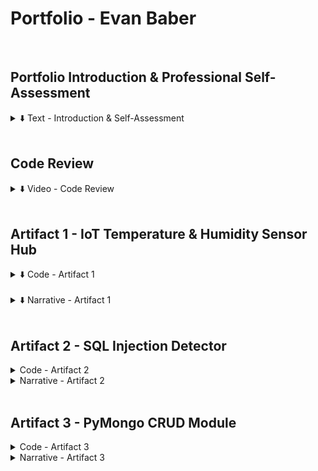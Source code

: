 # Portfolio - Evan Baber

<br/>

## Portfolio Introduction & Professional Self-Assessment

<details>
	<summary> ⬇️ Text - Introduction & Self-Assessment </summary>

<br/>	
	
#####	When I began studying computer science at SNHU, I was the consummate image of an unsure beginner programmer.  Having spent nearly a decade working in another field, I had approached programming out of curiosity, found it interesting, and attempted to self-teach for a year or so.  I consider my time spent studying on my own to be valuable, although I was mired with the same uncertainties that are common to all programmers who have not yet started to program.  The consideration over which coding languages to study was a persistent worry.  I knew I should be attempting to build a portfolio of work, but had no idea what those projects should look like and where they should come from.  I was excited about certain areas in the field, but was discouraged that my work thus far all felt like the result of carefully followed tutorials.  
#####	I knew that if I truly wanted to make progress, that a more structured study environment would be the answer.  Thankfully, I found that my coursework in computer science alleviated my previous concerns and helped me concentrate on developing fundamental programming skills without fretting over specifics until before I was prepared to.  Additionally, my classes introduced me to topics that I hadn’t previously considered as part of a well-rounded computer science education as well as areas of interest that I’ve continued to pursue outside of class.
#####	Much of the unexpected value of my coursework has come from the more non-technical parts of the curriculum that I hadn’t previously considered when studying on my own.  My Collaboration and Team Projects class, in particular, gave me a perspective on how large projects can be accomplished by teams of developers that I hadn’t previously experienced when working on my own.  Considering how intricate large development projects can be, I now realize how crucial a working knowledge of version control is to any programmer.  Operating as part of a team when creating software is far more common than the alternative, and I’m much more prepared to work in that environment thanks to that course.
#####	Another standout non-technical course in my curriculum was my Software Development Life-Cycle class.  While I also took classes about the larger role of computer science within industry, this was the class that most closely laid out a workflow that development teams might follow in a real production environment.  After having seen the term “Agile” mentioned so often, I was able to experience how an Agile development team works in practice and had the opportunity to see how developers and their managers maintain open lines of communication with clients throughout a project.  As important as I consider the programming skills I learned in my technical classes, this class was the one that gave me the clearest impression of what software production looks like in person.
#####	While I was fortunate enough to take specific classes in data structures and algorithms, the class that I found gave me the closest understanding of these concepts was my Operating Systems course.  Much like I had been engrossed by learning how computers function at a hardware level by my early IT classes, I found the way an operating system functions to be truly eye opening.  It’s extremely helpful to have a base-level understanding of how data is stored, retrieved, and manipulated outside of the user’s view.  Understanding the sheer variety of methods a system can use to search for a piece of data gives me a great deal of respect for the process of making that decision, and the desire to learn even more about algorithms.
#####	In terms of pure programming coursework, I found my classes in Client/Server Development and Emerging Systems & Technologies to be the most edifying.  In the latter, I was able to build applications using a Raspberry Pi and a connected sensor hub to create tangible projects that interacted in real-time with the outside world.  Creating these projects gave me a new perspective and enthusiasm for building Internet of Things devices and how they might be employed.  In the former class, I had the opportunity to build custom methods to navigate a massive database, and learned how to translate the queries I wrote into useful visualizations.  With data fluency more important than ever, I was excited for each opportunity to practice data manipulation in my courses.
#####	Finally, and in what I consider to be a real gift on the part of the CS curriculum, I discovered a real interest in information security as part of my Secure Coding, Reverse Engineering, and Quality Assurance courses.  I found that combing code for vulnerabilities, learning how attacks were carried out, and writing tests to foil them was deeply engaging in ways I didn’t expect.  After my Secure Coding class, I even installed a security-based Linux distribution onto my old Raspberry Pi and turned it into a mini testing lab that I use in my free time.  This exemplifies my favorite part of my structured coursework at SNHU.  It helped me both develop foundational skills to solve programming problems and introduced me to areas of interest that I still pursue on my own.
	
<br/> -  -  -  -  -  -  -  -  -  -  -  -  -  -  -  -  -  -  -  -  -  -  -  -  -  -  -  -  -  -  -  -  -  -  -  -  -  -  -  -  -  -  -  -  -  -  -  -  -  -  -  -  -  -  -  -
	
#####	When choosing the artifacts for my portfolio, I decided that instead of exhibiting the most complex applications I had worked on, that I would rather present three pieces of code that showcased personal interests that I’ve developed during my time in the computer science program.  I knew from first creating them that I found their subject matter engaging, and that my enthusiasm for them would come through in their narratives.  While neither the longest nor the most algorithmically complex projects I’ve worked on during my coursework, I can say without a doubt that these programs represent my strengths as a programmer and areas I would be interested in developing a deeper understanding of.
#####	My first artifact is an Internet of Things temperature and humidity sensor built with a Raspberry Pi.  I had been excited to develop for the Pi long before I bought one, but finally getting to do so for my Emerging Systems and Technologies class validated my expectations.  I hadn’t personally considered IoT an area of interest prior to developing this project, but building and enhancing the sensor hub was eye-opening.   The nearly infinite variety of ways the sensors and outputs could interact to change the user experience helped me realize the possible implications well-considered IoT products might have.  I’m still proud of this project and my enhancements to it and hope I’m able to develop similar small form-factor applications in the future.
#####	My second artifact is a small SQL injection detector that parses input strings. As I mentioned in the portfolio’s introduction, information security came out of left field as an interest to me.  I knew I wanted to learn more about quality assurance and testing, but when detecting security vulnerabilities came up as part of automated testing, I felt as if I understood the appeal of cyber security.  Although my SQL injection parser is far from complex, it marks the first time I built a small module capable of being tacked on to a program to foil a potential attack.  I’ve since used it in several assignments to validate input, and realize the value of creating a toolkit of modules such as this to either use or reference when creating new programs.  Security is an increasingly crucial facet of any application, public-facing or not, and I’m very eager to see how I can explore the topic in the future.
#####	My third and final artifact is a CRUD module I wrote to interface with MongoDB databases with Python.  Architecturally, the program is simply a list of functions allowing the user to create, read, update, and delete database objects (plus some additional functionality added during enhancements).  Although simple in build, I treasure the experience of having had to build this module because it showcases solving a common problem with ingenuity.  Barely any business operates today without the need for database manipulation, but the ability to do so simply with built-in tools is often taken for granted.  With this artifact, I could create a data analysis environment from scratch where none existed before.  Although structurally simple, I like the convergence of data analysis and problem solving this artifact represents and opted to use it to round out the final spot in my portfolio.
	
</details>
<br/>

## Code Review

<details>
	<summary> ⬇️ Video - Code Review </summary>
	
<br/>
	
[![Code Review - Baber](https://img.youtube.com/vi/kq2h2wBWpD4/0.jpg)](https://www.youtube.com/watch?v=kq2h2wBWpD4)

</details>
<br/>

## Artifact 1 - IoT Temperature & Humidity Sensor Hub
	
<details>
	<summary> ⬇️ Code - Artifact 1 </summary>
	
<br/>
	
``` python
######################################################################################
#   This program conducts temperature & humidity readings w/                        ##
#       the GrovePi's DHT sensor at a set interval (30 sec default)                 ##
#                                                                                   ##
#   A light sensor detects if ambient light is sufficient &                         ##
#       puts the device into sleep mode if not                                      ##
#                                                                                   ##
#   After readings are taken, the values are pushed to a .json document             ##
#       which is viewable via an associated html dashboard                          ##
#                                                                                   ##
#   *** Alter sleep value to change frequency of readings ***                       ##
#   *** Alter threshold value to change sensitivity of sleep mode trigger ***       ##
######################################################################################

import json
import grovepi
from grove_rgb_lcd import *
from time import sleep
from math import isnan

# Establish port numbers for each input & output
light_sensor = 0        # A0

# Establish port numbers for temp & humidity sensor
dht_sensor_port = 7     # D7
dht_sensor_type = 0     

# Establish port for red led (power light)
led_red = 3             # D3

# Set LCD color
setRGB(0,100,100)

# Establish a threshold value for light sensor
threshold = 30.00

# Allocates sensors to input & output functions (LCD established separately)
grovepi.pinMode(light_sensor,"INPUT")
grovepi.pinMode(led_red,"OUTPUT")

# Empty array to hold temp & humidity values - dumped to json later
dht_readings = []

# initial sleep to prevent crashes
sleep(1.0)

# While light threshold is met: take DHT readings
while True:
    try:
        # power LED stays lit unless an error occurs or the program is manually interrupted
        grovepi.digitalWrite(led_red,1)
        
        # Get light sensor value
        sensor_value = grovepi.analogRead(light_sensor)
        
        if sensor_value <= 0:
            resistance = 0
            
        else:
            # Calculate resistance of light sensor
            resistance = (float)(1023 - sensor_value) * 10 / sensor_value

        # if bright enough (low resistance), begin taking temp & humidity readings
        if resistance < threshold:
            
                print("working...") # confirms program is running for debugging
                
                # get the temperature and Humidity from the DHT sensor
                [temp,hum] = grovepi.dht(dht_sensor_port,dht_sensor_type)
                
                # takes celsius reading and converts it into Farenheit
                far_temp = round((temp * 1.8 + 32), 2)
                
                # print to terminal if available for debugging purposes
                print("temp =", far_temp, "F\thumidity =", hum,"%")

                # check if we have nans
                # if so, then raise a type error exception
                if isnan(temp) is True or isnan(hum) is True:
                    raise TypeError('nan error')

                # leaves json dashboard functionality in place so users can check readings remotely
                t = (far_temp)
                h = (hum)
                new_entry = [t,h]
                
                # Print temp & humidity readout to LCD screen
                # No blank screen between readings ---> only numbers change
                setText_norefresh("Temp:" + t + "F\n" + "Humidity :" + h + "%")
                
                # stored temp and humidity readings as nested lists for readability
                dht_readings.append(new_entry)

                # Outputs the contents of 'dht_readings' list to 'OutputFile.json' when program is interrupted
                with open('data.json', 'w') as outfile:
                    json.dump(dht_readings, outfile, indent=1)
                
                # Closes json file once readings are dumped each loop
                # Ensures file is closed even in the event of an interruption
                outfile.close()
                    
                # sleep set at 30 seconds between attempted readings
                sleep(30.00)

    
        else:
            # Switch off LEDs if too dark to take DHT readings
            print("Device currently in sleep mode")
            grovepi.digitalWrite(led_red,0)
                    
            sleep(1.0)

    except IOError:
        SetText("Error")
        sleep(5.0)
        SetText("")
        grovepi.digitalWrite(led_red,0)
    
    except keyboardInterrupt:
        SetText("Program manually interrupted")
        sleep(5.0)
        SetText("")
        grovepi.digitalWrite(led_red,0) 
```
</details>	

<br/>

<details>
	<summary> ⬇️ Narrative - Artifact 1 </summary>
	
<br/>	

#####  The artifact I’ve chosen to submit for milestone two is a temperature and humidity reading application that I originally created in CS-350 in late 2020.  It is designed to be run from a RaspberryPi and formerly used a series of LEDs and an html dashboard to output its results.  Using a light sensor and a temperature and humidity reader plugged into a GrovePi HAT device on the Pi, the application only takes readings when the ambient light is above a certain threshold limit, and will take readings at timed intervals specified by the user.  I felt the original output system was lacking, so I modified it as part of my enhancements by adding an LCD display that I feel suits the spirit of the project much better.  I think the original design was suited more toward a remote weather station device, while my updates have pushed it closer to the beginnings of a smart thermostat.
#####	This milestone is meant to showcase an artifact that exemplifies software design and engineering. While the nature of the application itself is very simple, I think it constitutes a microcosm of different software development tasks that I could expect to encounter daily as a working programmer.  There are simple examples of time handling, looping, file I/O, peripheral devices, and a slight bit of UI integration in readying the json document for use by an html dashboard.  I’m also glad to be including this project in my ePortfolio because it shows an interest in Internet of Things development, which I learned more about and developed an interest in during the course of building this project originally.  Most programmers won’t really get the opportunity to concentrate on IoT devices, but I think the inclusion of a project in a developing field, and one that I can demonstrate interest in is more likely to stand out.
#####	I consider this artifact a success in demonstrating course outcomes.  In particular, the outcome “Demonstrate an ability to use well-founded and innovative techniques, skills, and tools in computing practices…”  While the tools used in achieving this application’s goals aren’t complex, I consider the program’s brevity to be one of its merits, and the fact that it runs on a satellite device with the ability to broadcast data to a dashboard to be a somewhat unique use case.  I foresee each subsequent artifact as exemplifying a different course outcome, with algorithmic principles addressed in one, and security addressed in the next.  For now, I’d like my ePortfolio to give the impression of a well-rounded programmer rather than one seeking to specialize.
#####	Luckily, this milestone’s artifact was the same one that I just conducted my code review on last week.  Given that, all of my planned enhancements had already been documented in detail and were still fresh in my mind.  While some of my planned enhancements were more in the vein of maintaining coding standards, the ones I enjoyed implementing the most were those where I was choosing to alter the focus of the application or shore up its security.  While standards are valuable and in place for a reason, I found shifting the way the program worked to still meet its base requirements in a more creative way was much more fulfilling.  I think developing for a satellite system like the Pi puts me in a more creative mindset than a normal desktop development might.  Likewise, working with peripheral devices can present its own benefits and challenges.  While setting up the LCD output was easier than expected due to the simplicity of the included GrovePi functions, working out the times the program needed to briefly wait before taking readings was as much of a guessing game as ever.

</details>
<br/>

## Artifact 2 - SQL Injection Detector

<details>
	<summary> Code - Artifact 2 </summary>
	
<br/>	

``` c++
/*  This program creates a simple database and runs several attempts at SQL injection attacks against it
*   A database is initialized with four user accounts & passwords
*   A text-filter is used to detect potential injection attacks & could easily be used in a live environment as well
* 
*   For this method to be fully effective, the hypothetical user account creation tool would need - 
*       to implement rules forbidding spaces & uncommon characters (most do this anyway) to prevent false positives
* 
*   Failed injection attempts will return an error message
*   Successful injection attempts will return a readable copy of the database's contents
*/

#include <algorithm>
#include <iostream>
#include <locale>
#include <tuple>
#include <vector>
#include <sqlite3.h>

// Initializing needed variables for database & queries
typedef std::tuple<std::string, std::string, std::string> user_record;
const std::string str_where = " where ";

static int callback(void* possible_vector, int argc, char** argv, char** azColName)
{
    if (possible_vector == NULL)
    {   // no vector passed in, so we just display the results
        for (int i = 0; i < argc; i++)
        {
            std::cout << azColName[i] << " = " << (argv[i] ? argv[i] : "NULL") << std::endl;
        }
        std::cout << std::endl;
    }
    else
    {   // else the vector is passed into database and an entry is created
        std::vector< user_record >* rows =
            static_cast<std::vector< user_record > *>(possible_vector);

        rows->push_back(std::make_tuple(argv[0], argv[1], argv[2]));
    }
    return 0;
}

// Initialized database, defines structure
bool initialize_database(sqlite3* db)
{
    // Creates a simple three-column database to be probed: ID, Name, and Password columns
    char* error_message = NULL;
    std::string sql = "CREATE TABLE USERS(" \
        "ID INT PRIMARY KEY     NOT NULL," \
        "NAME           TEXT    NOT NULL," \
        "PASSWORD       TEXT    NOT NULL);";

    int result = sqlite3_exec(db, sql.c_str(), callback, NULL, &error_message);
    if (result != SQLITE_OK)
    {
        // error handler for failure to create database
        std::cout << "Failed to create USERS table. ERROR = " << error_message << std::endl;
        sqlite3_free(error_message);
        return false;
    }
    std::cout << "USERS table created." << std::endl;

    // Inserts four dummy accounts into the database
    sql = "INSERT INTO USERS (ID, NAME, PASSWORD)" \
        "VALUES (1, 'John', 'Pass1');" \
        "INSERT INTO USERS (ID, NAME, PASSWORD)" \
        "VALUES (2, 'Jane', 'Pass2');" \
        "INSERT INTO USERS (ID, NAME, PASSWORD)" \
        "VALUES (3, 'Jules', 'Pass3');" \
        "INSERT INTO USERS (ID, NAME, PASSWORD)" \
        "VALUES (4, 'Jim', 'Pass4');";

    result = sqlite3_exec(db, sql.c_str(), callback, NULL, &error_message);
    if (result != SQLITE_OK)
    {
        // Error handler for failure to properly insert data
        std::cout << "Data failed to insert to USERS table. ERROR = " << error_message << std::endl;
        sqlite3_free(error_message);
        return false;
    }

    return true;
}

bool run_query(sqlite3* db, const std::string& sql, std::vector< user_record >& records)
{
    
    // Simple search criteria for possible injections
    // All injection attempts will reqire an "or" statement
    // Stringent username & password criteria in a live system will prevent this from producing false positives
    std::string threatStr = " or ";

    // clears any prior results
    records.clear();

    // checks for threat string within a given command, positive yeilds an int
    try {
        // if found, throws an error
        if (sql.find(threatStr) != std::string::npos) {       
            throw 99;                                         
        }
    }
    catch (...) {
        // Will not execute command, thus no results to dump
        std::cout << "Error: Possible SQL injection detected ... Query failed" << std::endl;
        return false;     
    }

    // Exception handler in the event of SQLite error
    char* error_message;
    if (sqlite3_exec(db, sql.c_str(), callback, &records, &error_message) != SQLITE_OK)
    {
        std::cout << "Data failed to be queried from USERS table. ERROR = " << error_message << std::endl;
        sqlite3_free(error_message);
        return false;
    }

    return true;
}

// Chooses a randomly selected SQL injection tactic to append to a normal query attempt
// This method is run five times during Main()
bool run_query_injection(sqlite3* db, const std::string& sql, std::vector< user_record >& records)
{
    std::string injectedSQL(sql);
    std::string localCopy(sql);

    // we work on the local copy because of the const
    std::transform(localCopy.begin(), localCopy.end(), localCopy.begin(), ::tolower);
    if (localCopy.find_last_of(str_where) >= 0)
    { // this sql has a where clause
        if (localCopy.back() == ';')
        { // removes semicolon to allow injection to be appended, semicolon is reappended during attack text
            injectedSQL.pop_back();
        }

        switch (rand() % 4)
        {
        // Four flavors of the same " or " SQL injection attack
        // Weeding out the "or" keyword is essential in stopping injections
        case 1:
            injectedSQL.append(" or 2=2;");
            break;
        case 2:
            injectedSQL.append(" or 'string'='string';");
            break;
        case 3:
            injectedSQL.append(" or 'keyword'='keyword';");
            break;
        case 0:
        default:
            injectedSQL.append(" or 1=1;");
            break;
        }
    }

    return run_query(db, injectedSQL, records);
}


// Prints a copy of the SQL queries and the associated results to the console
void dump_results(const std::string& sql, const std::vector< user_record >& records)
{
    std::cout << std::endl << "SQL: " << sql << " ==> " << records.size() << " records found." << std::endl;

    // If injection is successful, this loop prints out the database's contents in a more readable form
    for (auto record : records)
    {
        std::cout << "User: " << std::get<1>(record) << " [UID=" << std::get<0>(record) << " PWD=" << std::get<2>(record) << "]" << std::endl;
    }
}

// Runs 6 SQL queries: 2 normal and 5 injection attempts
// Injection attempts will produce exceptions if handled well, readable DB resutls if not
void run_queries(sqlite3* db)
{
    char* error_message = NULL;

    std::vector< user_record > records;

    //  Query all
    std::string sql = "SELECT * from USERS";
    if (!run_query(db, sql, records)) return;
    dump_results(sql, records);

    //  Legitimate query
    sql = "SELECT ID, NAME, PASSWORD FROM USERS WHERE NAME='John'";
    if (!run_query(db, sql, records)) return;
    dump_results(sql, records);

    //  Run query with injection 5 times
    for (auto i = 0; i < 5; ++i)
    {
        if (!run_query_injection(db, sql, records)) continue;
        dump_results(sql, records);
    }

}

int main()
{
    // Initialize random seed:
    srand(time(nullptr));

    int return_code = 0;
    std::cout << "SQL Injection Example" << std::endl;

    // The database handler
    sqlite3* db = NULL;
    char* error_message = NULL;

    // Open the database connection
    int result = sqlite3_open(":memory:", &db);

    // Handles SQLite errors
    if (result != SQLITE_OK)
    {
        std::cout << "Failed to connect to the database and terminating. ERROR=" << sqlite3_errmsg(db) << std::endl;
        return -1;
    }

    std::cout << "Connected to the database." << std::endl;

    // Exception handler for bad database creation
    if (!initialize_database(db))
    {
        std::cout << "Database Initialization Failed. Terminating." << std::endl;
        return_code = -1;
    }
    else
    {
        // Runs our Queries, which in turn runs our injection attempts
        run_queries(db);
    }

    // Closes the SQLite connection, if open
    if (db != NULL)
    {
        sqlite3_close(db);
    }

    return return_code;
```
										
</details>	

<details>
	<summary> Narrative - Artifact 2 </summary>
	
<br/>	

#####	The artifact I’ve chosen to submit for milestone three is a SQL injection detector built in C++ that I originally created for CS-405 in early 2021.  While the program itself is mainly concerned with the building of the sample SQLite database, the detection portion shows off a simple text filtration method for testing user input for potential SQL injection attacks.  I began to develop an interest in information security almost from day one in my secure coding class, and really wanted to include an artifact from it in my ePortfolio to cover another area of interest that I discovered in my time at SNHU.  
#####	Admittedly, the more I peruse this program, the simpler it seems to me.  Upon further inspection, the actual security measure portion of my code occupies only a few lines.  However, I still believe it fits the bill of demonstrating the use of data structures and algorithms.  Algorithmically, it is very light, and aside from methods parsing text and slicing a final character form a string (and pre-built methods at that), I can’t say the artifact employs anything approaching a complex sorting algorithm.  The requirements of the program are light, and the tools used to accomplish them are similarly light.  
#####	When it comes to data structures, however, I’ve made use of tuples, vectors, and arrays for different uses throughout the program, especially as they pertain to setting up the architecture of my sample database.  While they may fall slightly short of the handmade linked-lists from my data structures & algorithms class, I wanted this artifact to balance structures I could easily explain with an information security task I was enthusiastic about.  To improve this artifact, I originally sought to strengthen the injection protection, improve a cluttered design, and make the program more understandable through in-line and header documentation
#####	I consider this artifact to demonstrate the following outcomes in particular: “Design and evaluate computing solutions that solve a given problem using algorithmic principles and computer science practices and standards appropriate to its solution, while managing the trade-offs involved in design choices” and “Develop a security mindset that anticipates adversarial exploits in software architecture and designs to expose potential vulnerabilities, mitigate design flaws, and ensure privacy and enhanced security of data and resources”.  I believe the software engineering and design outcome to be represented here as well, although I think my previous artifact demonstrates it more purely than this one does.  
#####	When initially considering how to improve this artifact, I took for granted that I had left some sort of backdoor method open to circumvent the SQL injection protection I built into the program.  During some assignments, I felt as though a single type of attack was being circumvented while leaving the program open to others.  I even wrote my initial enhancement proposal on the understanding that my injection protection was second-rate and could be easily improved.  I was pleasantly surprised to find that a simple solution could truly be effective in this case.  Preventing injection is all about stopping the user from tacking on an equivalence statement such as 1=1 to their commands, and a text filter accomplishes just that.  In a wider hypothetical login environment, users would need to be forbidden from adding spaces to their usernames or passwords, which is already a ubiquitous standard as it is.  Aside from changing a bit of the aesthetic organization of the program, I brought all of the variable names under a simple standard, added more and better in-line comments, and provided a short block of header documentation.
#####	I found this artifact initially more challenging to enhance than the first.  Not due the complexity of the program, but due to its smaller scope.  At its base, this program is a demo showing how text entry fields can be guarded from a specific type of attack.  I consider the final product to be extremely successful in that regard and am pleased not to have tacked any unnecessary functionality that might muddy its purpose.  Like my first artifact did with IoT devices, I was eager to include this one in my ePortfolio to show enthusiasm for part of the CS field that I found an interest in through my coursework.  If I’m successful in my aims, I’ll have a portfolio that contains brief programs with clear purposes that demonstrate a diversity of interests rather than simply the most complex problems I’ve worked on.

</details>
<br/>

## Artifact 3 - PyMongo CRUD Module

<details>
	<summary> Code - Artifact 3 </summary>
	
<br/>	

``` python
######################################################################################
#   This a CRUD module written to interact with MongoDB databases                   ##
#       via Pymongo                                                                 ##
#                                                                                   ##
#      Functions exist for:                                                         ##
#          - Create / Create Multiple                                               ##
#          - Read / Find                                                            ##
#          - Update / Update Multiple                                               ##
#          - Delete / Delete Multiple                                               ##
#                                                                                   ##
#   Instantiating the class (in this case "Store") starts a MongoClient             ##
#       and allows access the the CRUD functions belonging to the class             ##
######################################################################################

from pymongo import MongoClient
from bson.objectid import ObjectId
from bson.json_util import dumps

class Store(object):

	# Class instantiation requires username and password of user capable of altering "MDB" class
	def __init__(self, username, password):
		self.client = MongoClient('mongodb://%s:%s@localhost:28697/?authMechanism=DEFAULT&authSource=MDB' % (username, password))
		self.database = self.client['MDB']


	# Method for Creating entries in a database
	def create(self, data): # data argument should be in dictionary form
		if data is not None:
			insert_receipt = self.database.payroll.insert_one(data)
	
			# Checks for confirmation of insertion & returns True
			if insert_receipt.inserted_id: 
				print("Insert successful")
				return True

			else:
				print("Insert failed")
				return False

		else:
			# Raises exception if data is passed in empty
			raise Exception("Nothing to create. Data parameter is empty")
			return False
            
            
    # Method to insert multiple entries, argument should be provided as an array
    def createMany(self, data):
        if data is not None:
			insert_receipt = self.database.payroll.insertMany(data)
	
			# Checks for confirmation of insertion & returns True
			if insert_receipt.inserted_id: 
				print("Multiple insert successful")
				return True

			else:
				print("Multiple Insert failed")
				return False

		else:
			# Raises exception if data is passed in empty
			raise Exception("Nothing to create. Data parameter is empty")
			return False


	# Method for searching for an entry in a database
	def read(self, query): # Query argument should be in dictionary form
		if query is not None:
			search_receipt = self.database.payroll.find(query,{"_id":False})

			# Print confirmation message & give cursor location of corresponding entry
			return search_receipt

		else:
			# Raise exception for empty 'query' field
			raise Exception("Read Failed. Search query is empty")


	# Method for updating a specified entry in a database
	def update(self, filter, updates):
		if filter is not None:
			update_receipt = self.database.payroll.find_one_and_update(filter, updates)

			# Print confirmation message & give cursor location or corresponding entry
			print("Update successful: ", dumps(update_receipt))

		else:
			#Raise exception for empty 'filter' field
			raise Exception("Update Failed. Update field not specified")
            
            
    # Method for updating multiple entries in a database
	def updateMany(self, filter, updates):
		if filter is not None:
			update_receipt = self.database.payroll.updateMany(filter, updates)

			# Print confirmation message & give cursor location or corresponding entry
			print("Multiple update successful: ", dumps(update_receipt))

		else:
			#Raise exception for empty 'filter' field
			raise Exception("Multiple Update Failed. Update field not specified")


	# Method for deleting a specified entry in a database
	def delete(self, delQuery):
		if delQuery is not None:
			delete_receipt = self.database.payroll.find_one_and_delete(delQuery)

			# Print confirmation message & give cursor location or corresponding entry
			print("Delete successful: ", dumps(delete_receipt))

		else:
			# Raise exception for empty 'delQuery' field
			raise Exception("Delete Failed.  Delete field not specified")
            
            
	# Method for deleting multiple entries in a database
	def deleteMany(self, delQuery):
		if delQuery is not None:
			delete_receipt = self.database.payroll.deleteMany(delQuery)

			# Print confirmation message & give cursor location or corresponding entry
			print("Multiple Delete successful: ", dumps(delete_receipt))

		else:
			# Raise exception for empty 'delQuery' field
			raise Exception("Multiple Delete Failed.  Delete field not specified")
```
	
</details>
	
<details>
	<summary> Narrative - Artifact 3 </summary>
	
<br/>	

#####	This artifact is a MongoDB crud module written in Python for my CS-340 Client Server Development class in early 2021.  The initial incarnation of the program was intended to interact with an html dashboard that displayed information about animals housed in rescue shelters.  For the sake of displaying a more common use-case, I changed the focus of the database to be employees on a store’s payroll.  Likewise, the content of the dashboard was so closely related to the animal shelter data that I opted to only include the crud module itself as part of my portfolio.
#####	When looking back over the database applications I worked on during my coursework, I found that nearly all of them focused on using ready-made environments to simply query databases.  Likewise, I found my experience in data mining to be very interesting and engaging, but difficult to replicate in code form because so much of it had taken place in virtual environments with very large datasets.  I was drawn to include this custom built crud module because it represented a situation in which I wasn’t presented with a console ready to accept queries, but rather needed to find a way to mesh Python code with an extant database.  I particularly enjoyed the process of writing functions for each database process and how they would be handled by the program calling them.  In the end, I felt having to write each process individually gave me a better understanding of each crud process and a greater appreciation of what it takes to set up a data analysis environment.
#####	In its first version, the crud module contained only the first four methods necessary for adequate database manipulation.  Beyond creation, reading, updating, and destruction, however, I felt like functions should be included to allow the user to manipulate multiple entries at once.  With this in mind, I included functions to create, update, and delete multiple entries at once using a few ready-made MongoDB methods.  Reading already returns multiple entries depending on the query, so it was able to stay as is.  I know that frequently database analysis requires users to make broad manipulations of data at once, and that limiting changes to a single entry at a time would pose a huge bottleneck to larger tasks.  Along with this addition, I improved the crowded spacing of the initial version, added more adequate in-line comments, and provided a block of header documentation to let users know the purpose of the module.
#####	In this artifact, I accomplish the outcome “demonstrate an ability to use well-founded and innovative techniques, skills, and tools in computing practices for the purpose of implementing computer solutions that deliver value and accomplish industry-specific goals”.  Particularly, I found solving the problem of using PyMongo to allow Python code to manipulate a database to be a problem that I could very easily imagine a company facing if they weren’t adequately prepared when first approaching a database system.  Likewise, I’ve begun to consider the thorough commenting and documentation process as being a major part of “building collaborative environments” and “designing professional-quality oral, written, and visual communications” as outlined in outcomes one and two.  As a holder of a prior degree in a communications field, I have always appreciated when I am able to understand a program via its documentation without having to parse through the code first.  I think this type of communication is generally underappreciated among programmers until it is noticeably absent.  
#####	Unlike my previous artifact which I had initially intended to overcomplicate the scope of, the enhancements to this module fit precisely as I imagined they would.  From a birds-eye view, I knew that if this crud module were being used in a database manipulation environment, that the single-entry limit would pose a major obstacle as soon as more complex tasks became necessary.  Pleasantly, but unsurprisingly, MongoDB implemented standard methods for these tasks nearly six years ago, so tacking on the additional functions was a painless improvement that improved the effectiveness of the module greatly.  More than anything, I attempted to put myself in the shoes of a data analyst using my module after coming upon it for the first time.  I wanted my function names to hew to a simple standard, and for each function to be as well documented as possible to allow them to know the proper data types to input without time-wasting trial and error.  As mentioned previously, this was easily the database assignment that I was most thankful to have worked on during my courses.  Despite not having to write a single query, it helped me understand what an analysis environment looks like and that one can be created from scratch if need be.

</details>
<br/>

	
